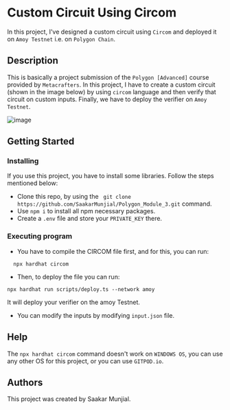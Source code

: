 # Custom Circuit Using Circom

In this project, I've designed a custom circuit using `Circom` and deployed it on `Amoy Testnet` i.e. on `Polygon Chain`.

## Description

This is basically a project submission of the `Polygon [Advanced]` course provided by `Metacrafters`. In this project, I have to create a custom circuit (shown in the image below) by using `circom` language and then verify that circuit on custom inputs. Finally, we have to deploy the verifier on `Amoy Testnet`.

![image](https://github.com/user-attachments/assets/c942cd8f-8592-496f-a4c9-19122aa01e94)



## Getting Started

### Installing

If you use this project, you have to install some libraries. Follow the steps mentioned below: 

* Clone this repo, by using the  ` git clone https://github.com/SaakarMunjial/Polygon_Module_3.git` command.
* Use `npm i` to install all npm necessary packages.
* Create a `.env` file and store your `PRIVATE_KEY` there.

### Executing program

* You have to compile the CIRCOM file first, and for this, you can run:
```
  npx hardhat circom
```
* Then, to deploy the file you can run: 
```
npx hardhat run scripts/deploy.ts --network amoy
```
It will deploy your verifier on the amoy Testnet.
* You can modify the inputs by modifying `input.json` file.

## Help

The `npx hardhat circom` command doesn't work on `WINDOWS OS`, you can use any other OS for this project, or you can use `GITPOD.io`.

## Authors

This project was created by Saakar Munjial.
